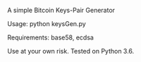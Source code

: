 A simple Bitcoin Keys-Pair Generator

Usage: python keysGen.py

Requirements: base58, ecdsa

Use at your own risk. Tested on Python 3.6.
